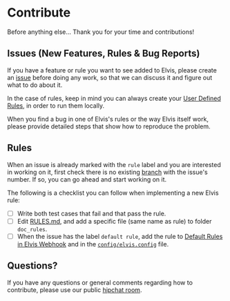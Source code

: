 # Contribute

Before anything else... Thank you for your time and contributions!

## Issues (New Features, Rules & Bug Reports)

If you have a feature or rule you want to see added to Elvis, please create an
[issue](https://github.com/inaka/elvis/issues) before doing any work, so that we can discuss it and
figure out what to do about it.

In the case of rules, keep in mind you can always create your
[User Defined Rules](https://github.com/inaka/elvis#user-defined-rules), in order to run them
locally.

When you find a bug in one of Elvis's rules or the way Elvis itself work, please provide detailed
steps that show how to reproduce the problem.

## Rules

When an issue is already marked with the `rule` label and you are interested in working on it,
first check there is no existing [branch](https://github.com/inaka/elvis/branches) with the
issue's number. If so, you can go ahead and start working on it.

The following is a checklist you can follow when implementing a new Elvis rule:

- [ ] Write both test cases that fail and that pass the rule.
- [ ] Edit [RULES.md](RULES.md), and add a specific file (same name as rule) to folder `doc_rules`.
- [ ] When the issue has the label `default rule`, add the rule to
[Default Rules in Elvis Webhook](https://github.com/inaka/elvis/wiki/Default-Rules-in-Elvis-Webhook)
and in the [`config/elvis.config`](https://github.com/inaka/elvis/blob/HEAD/config/elvis.config)
file.

## Questions?

If you have any questions or general comments regarding how to contribute, please use our public
[hipchat room](http://inaka.net/hipchat).

